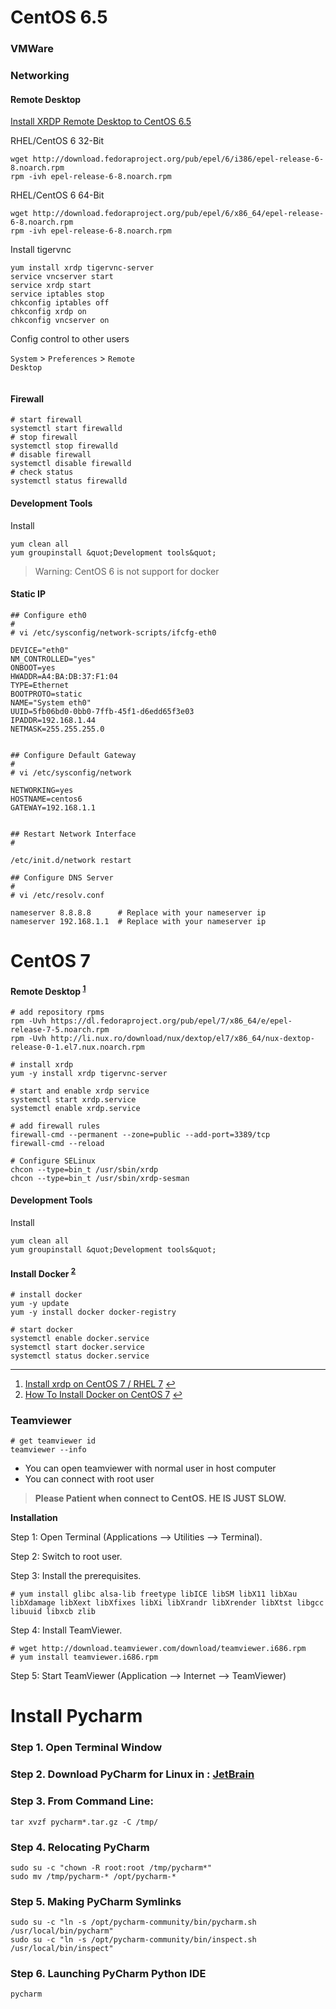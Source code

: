 # CentOS 6.5

### VMWare

### Networking

#### Remote Desktop

<a href="http://ajmatson.net/wordpress/2014/01/install-xrdp-remote-desktop-to-centos-6-5/" target="_blank">Install XRDP Remote Desktop to CentOS 6.5</a>

RHEL/CentOS 6 32-Bit

```
wget http://download.fedoraproject.org/pub/epel/6/i386/epel-release-6-8.noarch.rpm
rpm -ivh epel-release-6-8.noarch.rpm
```

RHEL/CentOS 6 64-Bit

```
wget http://download.fedoraproject.org/pub/epel/6/x86_64/epel-release-6-8.noarch.rpm
rpm -ivh epel-release-6-8.noarch.rpm
```

Install tigervnc

```
yum install xrdp tigervnc-server
service vncserver start
service xrdp start
service iptables stop
chkconfig iptables off
chkconfig xrdp on
chkconfig vncserver on
```

Config control to other users

<code>System</code> &gt; <code>Preferences</code> &gt; <code>Remote Desktop</code>

<img src="http://www.techotopia.com/images/9/93/Centos_6_remote_desktop_preferences.png" alt="" />

#### Firewall

```shell
# start firewall
systemctl start firewalld
# stop firewall
systemctl stop firewalld
# disable firewall
systemctl disable firewalld
# check status
systemctl status firewalld
```

<h4>Development Tools</h4>

Install

```
yum clean all
yum groupinstall &quot;Development tools&quot;
```

<blockquote>
  Warning: CentOS 6 is not support for docker
</blockquote>

#### Static IP

```
## Configure eth0
#
# vi /etc/sysconfig/network-scripts/ifcfg-eth0

DEVICE="eth0"
NM_CONTROLLED="yes"
ONBOOT=yes
HWADDR=A4:BA:DB:37:F1:04
TYPE=Ethernet
BOOTPROTO=static
NAME="System eth0"
UUID=5fb06bd0-0bb0-7ffb-45f1-d6edd65f3e03
IPADDR=192.168.1.44
NETMASK=255.255.255.0


## Configure Default Gateway
#
# vi /etc/sysconfig/network

NETWORKING=yes
HOSTNAME=centos6
GATEWAY=192.168.1.1


## Restart Network Interface
#

/etc/init.d/network restart

## Configure DNS Server
#
# vi /etc/resolv.conf

nameserver 8.8.8.8      # Replace with your nameserver ip
nameserver 192.168.1.1  # Replace with your nameserver ip
```

# CentOS 7

<h4>Remote Desktop <sup id="fnref-1123-1"><a href="#fn-1123-1" rel="footnote">1</a></sup></h4>

```
# add repository rpms
rpm -Uvh https://dl.fedoraproject.org/pub/epel/7/x86_64/e/epel-release-7-5.noarch.rpm
rpm -Uvh http://li.nux.ro/download/nux/dextop/el7/x86_64/nux-dextop-release-0-1.el7.nux.noarch.rpm

# install xrdp
yum -y install xrdp tigervnc-server

# start and enable xrdp service
systemctl start xrdp.service
systemctl enable xrdp.service

# add firewall rules
firewall-cmd --permanent --zone=public --add-port=3389/tcp
firewall-cmd --reload

# Configure SELinux
chcon --type=bin_t /usr/sbin/xrdp
chcon --type=bin_t /usr/sbin/xrdp-sesman
```

<h4>Development Tools</h4>

Install

```
yum clean all
yum groupinstall &quot;Development tools&quot;
```

<h4>Install Docker <sup id="fnref-1123-2"><a href="#fn-1123-2" rel="footnote">2</a></sup></h4>

```
# install docker
yum -y update
yum -y install docker docker-registry

# start docker
systemctl enable docker.service
systemctl start docker.service
systemctl status docker.service
```

<div class="footnotes">
<hr />
<ol>

<li id="fn-1123-1">
<a href="http://www.itzgeek.com/how-tos/linux/centos-how-tos/install-xrdp-on-centos-7-rhel-7.html">Install xrdp on CentOS 7 / RHEL 7</a>&#160;<a href="#fnref-1123-1" rev="footnote">&#8617;</a>
</li>

<li id="fn-1123-2">
<a href="http://www.liquidweb.com/kb/how-to-install-docker-on-centos-7/">How To Install Docker on CentOS 7</a>&#160;<a href="#fnref-1123-2" rev="footnote">&#8617;</a>
</li>

</ol>
</div>

### Teamviewer

```
# get teamviewer id
teamviewer --info
```

* You can open teamviewer with normal user in host computer
* You can connect with root user

> **Please Patient when connect to CentOS. HE IS JUST SLOW.**

**Installation**

Step 1: Open Terminal (Applications ——> Utilities ——> Terminal).

Step 2: Switch to root user.

Step 3: Install the prerequisites.

```
# yum install glibc alsa-lib freetype libICE libSM libX11 libXau libXdamage libXext libXfixes libXi libXrandr libXrender libXtst libgcc libuuid libxcb zlib
```

Step 4: Install TeamViewer.

```
# wget http://download.teamviewer.com/download/teamviewer.i686.rpm
# yum install teamviewer.i686.rpm
```

Step 5: Start TeamViewer (Application –> Internet –> TeamViewer)

# Install Pycharm

### Step 1. Open Terminal Window


### Step 2. Download PyCharm for Linux in : [JetBrain](https://www.jetbrains.com/pycharm/download/#section=linux)

### Step 3. From Command Line:

```
tar xvzf pycharm*.tar.gz -C /tmp/
```

### Step 4. Relocating PyCharm
```
sudo su -c "chown -R root:root /tmp/pycharm*"
sudo mv /tmp/pycharm-* /opt/pycharm-*
```

### Step 5. Making PyCharm Symlinks
```
sudo su -c "ln -s /opt/pycharm-community/bin/pycharm.sh /usr/local/bin/pycharm"
sudo su -c "ln -s /opt/pycharm-community/bin/inspect.sh /usr/local/bin/inspect"
```

### Step 6. Launching PyCharm Python IDE
```
pycharm
```

